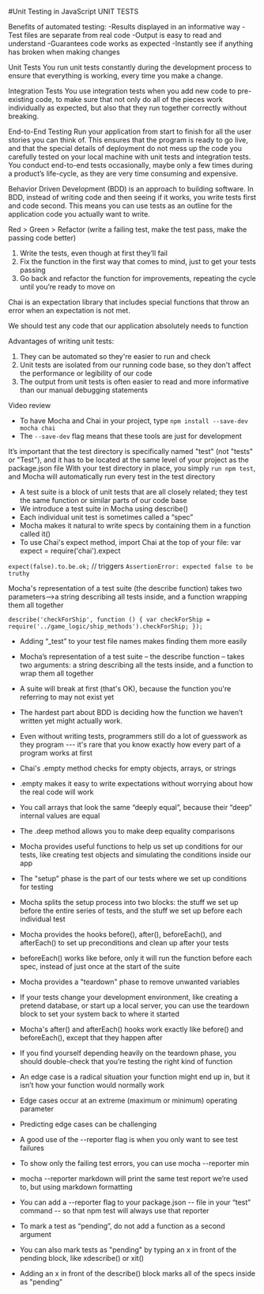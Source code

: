#Unit Testing in JavaScript
UNIT TESTS

Benefits of automated testing:
-Results displayed in an informative way
-Test files are separate from real code
-Output is easy to read and understand
-Guarantees code works as expected
-Instantly see if anything has broken when making changes


Unit Tests
You run unit tests constantly during the development process to ensure that everything is working, every time you make a change.

Integration Tests
You use integration tests when you add new code to pre-existing code, to make sure that not only do all of the pieces work individually as expected, but also that they run together correctly without breaking.

End-to-End Testing
Run your application from start to finish for all the user stories you can think of. This ensures that the program is ready to go live, and that the special details of deployment do not mess up the code you carefully tested on your local machine with unit tests and integration tests. You conduct end-to-end tests occasionally, maybe only a few times during a product’s life-cycle, as they are very time consuming and expensive.


Behavior Driven Development (BDD) is an approach to building software. In BDD, instead of writing code and then seeing if it works, you write tests first and code second. This means you can use tests as an outline for the application code you actually want to write.

Red > Green > Refactor (write a failing test, make the test pass, make the passing code better)
1. Write the tests, even though at first they’ll fail
2. Fix the function in the first way that comes to mind, just to get your tests passing
3. Go back and refactor the function for improvements, repeating the cycle until you’re ready to move on

Chai is an expectation library that includes special functions that throw an error when an expectation is not met.

We should test any code that our application absolutely needs to function

Advantages of writing unit tests:
1. They can be automated so they're easier to run and check
2. Unit tests are isolated from our running code base, so they don't affect the performance or legibility of our code
3. The output from unit tests is often easier to read and more informative than our manual debugging statements

Video review
* To have Mocha and Chai in your project, type `npm install --save-dev mocha chai`
* The `--save-dev` flag means that these tools are just for development


It’s important that the test directory is specifically named "test" (not "tests" or "Test"), and it has to be located at the same level of your project as the package.json file
With your test directory in place, you simply `run npm test`, and Mocha will automatically run every test in the test directory

- A test suite is a block of unit tests that are all closely related; they test the same function or similar parts of our code base
- We introduce a test suite in Mocha using describe()
- Each individual unit test is sometimes called a “spec”
- Mocha makes it natural to write specs by containing them in a function called it()
- To use Chai's expect method, import Chai at the top of your file: var expect = require('chai').expect

`expect(false).to.be.ok;` // triggers `AssertionError: expected false to be truthy`

Mocha's representation of a test suite (the describe function) takes two parameters-->a string describing all tests inside, and a function wrapping them all together

`describe('checkForShip', function () {
 	var checkForShip = require('../game_logic/ship_methods').checkForShip;
 });`
 
 
 * Adding “_test” to your test file names makes finding them more easily
 * Mocha’s representation of a test suite – the describe function – takes two arguments: a string describing all the tests inside, and a function to wrap them all together
 * A suite will break at first (that's OK), because the function you're referring to may not exist yet
 * The hardest part about BDD is deciding how the function we haven’t written yet might actually work.
 * Even without writing tests, programmers still do a lot of guesswork as they program --- it's rare that you know exactly how every part of a program works at first
 
* Chai's .empty method checks for empty objects, arrays, or strings
* .empty makes it easy to write expectations without worrying about how the real code will work
* You call arrays that look the same “deeply equal”, because their “deep” internal values are equal
* The .deep method allows you to make deep equality comparisons
 
 * Mocha provides useful functions to help us set up conditions for our tests, like creating test objects and simulating the conditions inside our app
 * The "setup" phase is the part of our tests where we set up conditions for testing
 * Mocha splits the setup process into two blocks: the stuff we set up before the entire series of tests, and the stuff we set up before each individual test
 * Mocha provides the hooks before(), after(), beforeEach(), and afterEach() to set up preconditions and clean up after your tests
 * beforeEach() works like before, only it will run the function before each spec, instead of just once at the start of the suite
 
* Mocha provides a "teardown" phase to remove unwanted variables
* If your tests change your development environment, like creating a pretend database, or start up a local server, you can use the teardown block to set your system back to where it started
* Mocha's after() and afterEach() hooks work exactly like before() and beforeEach(), except that they happen after
* If you find yourself depending heavily on the teardown phase, you should double-check that you’re testing the right kind of function

* An edge case is a radical situation your function might end up in, but it isn’t how your function would normally work
* Edge cases occur at an extreme (maximum or minimum) operating parameter
* Predicting edge cases can be challenging

* A good use of the --reporter flag is when you only want to see test failures
* To show only the failing test errors, you can use mocha --reporter min
 * mocha --reporter markdown will print the same test report we’re used to, but using markdown formatting
* You can add a --reporter flag to your package.json -- file in your “test” command -- so that npm test will always use that reporter

* To mark a test as “pending”, do not add a function as a second argument
* You can also mark tests as "pending" by typing an x in front of the pending block, like xdescribe() or xit()
* Adding an x in front of the describe() block marks all of the specs inside as "pending"